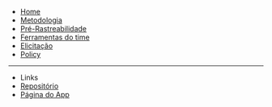 <!-- docs/_sidebar.md -->

* [Home](/)
* [Metodologia](/pages/Methodology/Methodology)
* [Pré-Rastreabilidade]()
* [Ferramentas do time](/pages/teamTools/teamTools)
* [Elicitação]()
* [Policy](/pages/policy/policy)
---

* Links
* [Repositório](https://github.com/Requisitos-de-Software/2020.1-Mia-Ajuda)
* [Página do App](https://miaajuda.netlify.app/)
